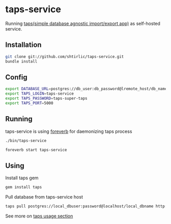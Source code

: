 taps-service
============

Running [taps(simple database agnostic import/export app)](https://github.com/ricardochimal/taps) as self-hosted service.


Installation
------------

```bash
git clone git://github.com/shtirlic/taps-service.git
bundle install
```

Config
------

```bash
export DATABASE_URL=postgres://db_user:db_password@lremote_host/db_name
export TAPS_LOGIN=taps-service
export TAPS_PASSWORD=taps-super-taps
export TAPS_PORT=5000
```

Running
-------
taps-service is using [foreverb](https://github.com/DAddYE/foreverb) for daemonizing taps process

```bash
./bin/taps-service
```

```bash
foreverb start taps-service
```

Using
-----

Install taps gem

```bash
gem install taps
```

Pull database from taps-service host

```bash
taps pull postgres://local_dbuser:password@localhost/local_dbname http://taps-service:taps-super-taps@taps-service-host:5000
```

See more on [taps usage section](https://github.com/ricardochimal/taps#usage-client)


